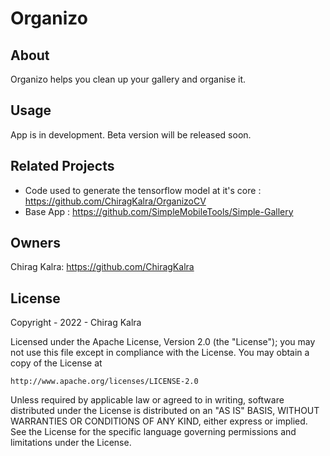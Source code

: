 # Organizo

## About
Organizo helps you clean up your gallery and organise it.

## Usage
App is in development. Beta version will be released soon.

## Related Projects
* Code used to generate the tensorflow model at it's core : https://github.com/ChiragKalra/OrganizoCV
* Base App : https://github.com/SimpleMobileTools/Simple-Gallery

## Owners
Chirag Kalra: https://github.com/ChiragKalra

## License
Copyright - 2022 - Chirag Kalra

Licensed under the Apache License, Version 2.0 (the "License");
you may not use this file except in compliance with the License.
You may obtain a copy of the License at

    http://www.apache.org/licenses/LICENSE-2.0

Unless required by applicable law or agreed to in writing, software
distributed under the License is distributed on an "AS IS" BASIS,
WITHOUT WARRANTIES OR CONDITIONS OF ANY KIND, either express or implied.
See the License for the specific language governing permissions and
limitations under the License.
